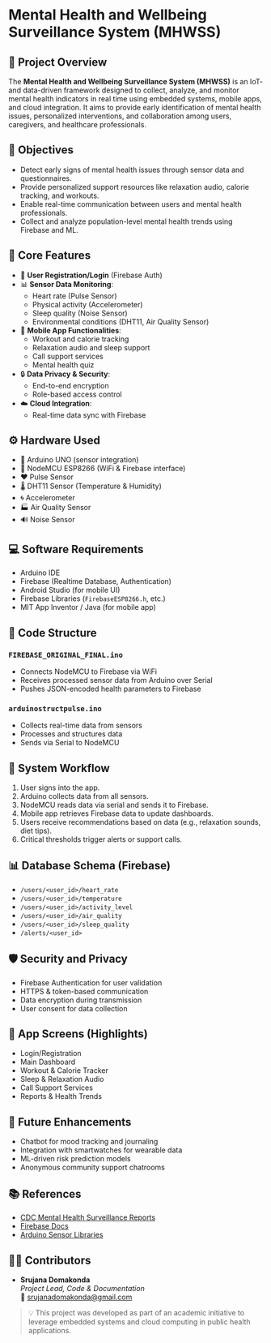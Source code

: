 # Mental Health and Wellbeing Surveillance System (MHWSS)

## 📌 Project Overview

The **Mental Health and Wellbeing Surveillance System (MHWSS)** is an IoT- and data-driven framework designed to collect, analyze, and monitor mental health indicators in real time using embedded systems, mobile apps, and cloud integration. It aims to provide early identification of mental health issues, personalized interventions, and collaboration among users, caregivers, and healthcare professionals.


## 🎯 Objectives

- Detect early signs of mental health issues through sensor data and questionnaires.
- Provide personalized support resources like relaxation audio, calorie tracking, and workouts.
- Enable real-time communication between users and mental health professionals.
- Collect and analyze population-level mental health trends using Firebase and ML.

## 🧠 Core Features

- 🧭 **User Registration/Login** (Firebase Auth)
- 📊 **Sensor Data Monitoring**:
  - Heart rate (Pulse Sensor)
  - Physical activity (Accelerometer)
  - Sleep quality (Noise Sensor)
  - Environmental conditions (DHT11, Air Quality Sensor)
- 📱 **Mobile App Functionalities**:
  - Workout and calorie tracking
  - Relaxation audio and sleep support
  - Call support services
  - Mental health quiz
- 🔒 **Data Privacy & Security**:
  - End-to-end encryption
  - Role-based access control
- ☁️ **Cloud Integration**:
  - Real-time data sync with Firebase

## ⚙️ Hardware Used

- 🔌 Arduino UNO (sensor integration)
- 📡 NodeMCU ESP8266 (WiFi & Firebase interface)
- ❤️ Pulse Sensor
- 🌡️ DHT11 Sensor (Temperature & Humidity)
- 🌀 Accelerometer
- 🏭 Air Quality Sensor
- 🔊 Noise Sensor

## 💻 Software Requirements

- Arduino IDE
- Firebase (Realtime Database, Authentication)
- Android Studio (for mobile UI)
- Firebase Libraries (`FirebaseESP8266.h`, etc.)
- MIT App Inventor / Java (for mobile app)

## 🧩 Code Structure

### `FIREBASE_ORIGINAL_FINAL.ino`
- Connects NodeMCU to Firebase via WiFi
- Receives processed sensor data from Arduino over Serial
- Pushes JSON-encoded health parameters to Firebase

### `arduinostructpulse.ino`
- Collects real-time data from sensors
- Processes and structures data
- Sends via Serial to NodeMCU

## 🧪 System Workflow

1. User signs into the app.
2. Arduino collects data from all sensors.
3. NodeMCU reads data via serial and sends it to Firebase.
4. Mobile app retrieves Firebase data to update dashboards.
5. Users receive recommendations based on data (e.g., relaxation sounds, diet tips).
6. Critical thresholds trigger alerts or support calls.


## 📊 Database Schema (Firebase)

- `/users/<user_id>/heart_rate`
- `/users/<user_id>/temperature`
- `/users/<user_id>/activity_level`
- `/users/<user_id>/air_quality`
- `/users/<user_id>/sleep_quality`
- `/alerts/<user_id>`

## 🛡️ Security and Privacy

- Firebase Authentication for user validation
- HTTPS & token-based communication
- Data encryption during transmission
- User consent for data collection

## 📱 App Screens (Highlights)

- Login/Registration
- Main Dashboard
- Workout & Calorie Tracker
- Sleep & Relaxation Audio
- Call Support Services
- Reports & Health Trends


## 🚀 Future Enhancements

- Chatbot for mood tracking and journaling
- Integration with smartwatches for wearable data
- ML-driven risk prediction models
- Anonymous community support chatrooms


## 📚 References

- [CDC Mental Health Surveillance Reports](https://www.cdc.gov/mentalhealth/data_publications/surveillance.html)
- [Firebase Docs](https://firebase.google.com/docs)
- [Arduino Sensor Libraries](https://www.arduino.cc/en/Reference/HomePage)

## 👩‍💻 Contributors

- **Srujana Domakonda**  
  *Project Lead, Code & Documentation*  
  📧 srujanadomakonda@gmail.com


> 💡 This project was developed as part of an academic initiative to leverage embedded systems and cloud computing in public health applications.
